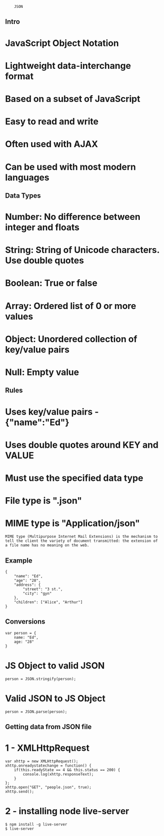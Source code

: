 		JSON 

Intro
-----

# JavaScript Object Notation
# Lightweight data-interchange format
# Based on a subset of JavaScript
# Easy to read and write
# Often used with AJAX
# Can be used with most modern languages

Data Types
----------

# Number: No difference between integer and floats
# String: String of Unicode characters. Use double quotes
# Boolean: True or false
# Array: Ordered list of 0 or more values
# Object: Unordered collection of key/value pairs
# Null: Empty value

Rules
-----

# Uses key/value pairs - {"name":"Ed"}
# Uses double quotes around KEY and VALUE
# Must use the specified data type
# File type is ".json"
# MIME type is "Application/json"
	MIME type (Multipurpose Internet Mail Extensions) is the mechanism to tell the client the variety of document transmitted: the extension of a file name has no meaning on the web.

Example
-------
	{
		"name": "Ed",
		"age": "28",
		"address": {
			"street": "3 st.",
			"city": "gyn"
		},
		"children": ["Alice", "Arthur"]
	}

Conversions
-----------
	var person = {
		name: "Ed",
		age: "28"
	}

# JS Object to valid JSON
	person = JSON.stringify(person);

# Valid JSON to JS Object
	person = JSON.parse(person);

Getting data from JSON file
---------------------------

# 1 - XMLHttpRequest
	var xhttp = new XMLHttpRequest();
	xhttp.onreadystatechange = function() {
		if(this.readyState == 4 && this.status == 200) {
			console.log(xhttp.responseText);
		}
	};
	xhttp.open("GET", "people.json", true);
	xhttp.send();

# 2 - installing node live-server
	$ npm install -g live-server
	$ live-server

